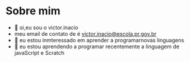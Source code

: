 # Sobre mim

- 👋 oi,eu sou o victor.inacio
- meu email de contato de é victor.inacio@escola.pr.gov.br
- 👀 eu estou inmteressado em aprender a programarnovas linguagens
- 🌱 eu estou aprendendo a programar recentemente a linguagem de javaScript e Scratch

<!---
jhonvlogs/jhonvlogs is a ✨ special ✨ repository because its `README.md` (this file) appears on your GitHub profile.
You can click the Preview link to take a look at your changes.
--->
